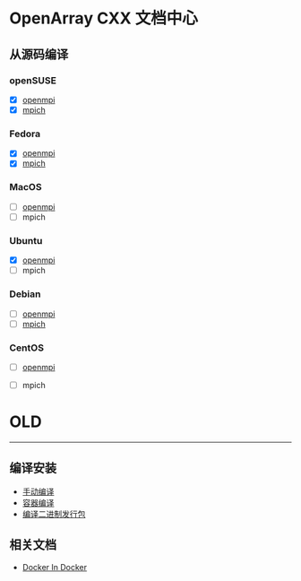 # OpenArray CXX 文档中心

## 从源码编译

### openSUSE

- [x] [openmpi](./build_from_scratch/opensuse-openmpi.md)
- [x] [mpich](./build_from_scratch/opensuse-mpich.md)

### Fedora

- [x] [openmpi](./build_from_scratch/fedora-openmpi.md)
- [x] [mpich]((./build_from_scratch/fedora-mpich.md))

### MacOS

- [ ] [openmpi](./build_from_scratch/macos-openmpi.md)
- [ ] mpich

### Ubuntu

- [x] [openmpi](./build_from_scratch/ubuntu-openmpi.md)
- [ ] mpich

### Debian

- [ ] [openmpi](./build_from_scratch/debian-openmpi.md)
- [ ] [mpich](./build_from_scratch/debian-mpich.md)

### CentOS

- [ ] [openmpi](./build_from_scratch/centos-openmpi.md)
- [ ] mpich


# OLD

---

## 编译安装

- [手动编译](./build_openarray.md)
- [容器编译](./build_by_docker.md)
- [编译二进制发行包](./build_binaries.md)

## 相关文档

- [Docker In Docker](./docker-in-docker.md)

